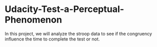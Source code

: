 # Udacity-Test-a-Perceptual-Phenomenon
In this project, we will analyze the stroop data to see if the congruency influence the time to complete the test or not.
